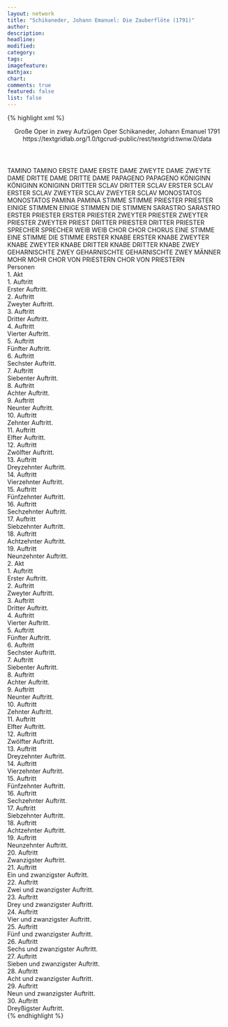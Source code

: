 ```yaml
---
layout: network
title: "Schikaneder, Johann Emanuel: Die Zauberflöte (1791)"
author:
description:
headline:
modified:
category:
tags:
imagefeature: 
mathjax: 
chart: 
comments: true
featured: false
list: false
---
```

{% highlight xml %}
<?xml-model href="https://raw.githubusercontent.com/DLiNa/project/master/rules/lina.rnc"?><?xml-model href="https://raw.githubusercontent.com/DLiNa/project/master/rules/lina.sch"?>
<play xmlns="http://lina.digital">
  <header>
    <title>Die Zauberflöte</title>
    <subtitle>Große Oper in zwey Aufzügen</subtitle>
    <genretitle>Oper</genretitle>
    <author>Schikaneder, Johann Emanuel</author>
    <date type="print"/>
    <date type="premiere">1791</date>
    <date type="written"/>
    <source>https://textgridlab.org/1.0/tgcrud-public/rest/textgrid:twnw.0/data</source>
  </header>
  <personae>
    <character>
      <name>TAMINO</name>
      <alias xml:id="tamino">
        <name>TAMINO</name>
      </alias>
    </character>
    <character>
      <name>ERSTE DAME</name>
      <alias xml:id="erste_dame">
        <name>ERSTE DAME</name>
      </alias>
    </character>
    <character>
      <name>ZWEYTE DAME</name>
      <alias xml:id="zweyte_dame">
        <name>ZWEYTE DAME</name>
      </alias>
    </character>
    <character>
      <name>DRITTE DAME</name>
      <alias xml:id="dritte_dame">
        <name>DRITTE DAME</name>
      </alias>
    </character>
    <character>
      <name>PAPAGENO</name>
      <alias xml:id="papageno">
        <name>PAPAGENO</name>
      </alias>
    </character>
    <character>
      <name>KÖNIGINN</name>
      <alias xml:id="königinn">
        <name>KÖNIGINN</name>
      </alias>
      <alias xml:id="koniginn">
        <name>KONIGINN</name>
      </alias>
    </character>
    <character>
      <name>DRITTER SCLAV</name>
      <alias xml:id="dritter_sclav">
        <name>DRITTER SCLAV</name>
      </alias>
    </character>
    <character>
      <name>ERSTER SCLAV</name>
      <alias xml:id="erster_sclav">
        <name>ERSTER SCLAV</name>
      </alias>
    </character>
    <character>
      <name>ZWEYTER SCLAV</name>
      <alias xml:id="zweyter_sclav">
        <name>ZWEYTER SCLAV</name>
      </alias>
    </character>
    <character>
      <name>MONOSTATOS</name>
      <alias xml:id="monostatos">
        <name>MONOSTATOS</name>
      </alias>
    </character>
    <character>
      <name>PAMINA</name>
      <alias xml:id="pamina">
        <name>PAMINA</name>
      </alias>
    </character>
    <character>
      <name>STIMME</name>
      <alias xml:id="stimme">
        <name>STIMME</name>
      </alias>
    </character>
    <character>
      <name>PRIESTER</name>
      <alias xml:id="priester">
        <name>PRIESTER</name>
      </alias>
    </character>
    <character>
      <name>EINIGE STIMMEN</name>
      <alias xml:id="einige_stimmen">
        <name>EINIGE STIMMEN</name>
      </alias>
      <alias xml:id="die_stimmen">
        <name>DIE STIMMEN</name>
      </alias>
    </character>
    <character>
      <name>SARASTRO</name>
      <alias xml:id="sarastro">
        <name>SARASTRO</name>
      </alias>
    </character>
    <character>
      <name>ERSTER PRIESTER</name>
      <alias xml:id="erster_priester">
        <name>ERSTER PRIESTER</name>
      </alias>
    </character>
    <character>
      <name>ZWEYTER PRIESTER</name>
      <alias xml:id="zweyter_priester">
        <name>ZWEYTER PRIESTER</name>
      </alias>
      <alias xml:id="zweyter_priest">
        <name>ZWEYTER PRIEST</name>
      </alias>
    </character>
    <character>
      <name>DRITTER PRIESTER</name>
      <alias xml:id="dritter_priester">
        <name>DRITTER PRIESTER</name>
      </alias>
    </character>
    <character>
      <name>SPRECHER</name>
      <alias xml:id="sprecher">
        <name>SPRECHER</name>
      </alias>
    </character>
    <character>
      <name>WEIB</name>
      <alias xml:id="weib">
        <name>WEIB</name>
      </alias>
    </character>
    <character>
      <name>CHOR</name>
      <alias xml:id="chor">
        <name>CHOR</name>
      </alias>
      <alias xml:id="chorus">
        <name>CHORUS</name>
      </alias>
    </character>
    <character>
      <name>EINE STIMME</name>
      <alias xml:id="eine_stimme">
        <name>EINE STIMME</name>
      </alias>
      <alias xml:id="die_stimme">
        <name>DIE STIMME</name>
      </alias>
    </character>
    <character>
      <name>ERSTER KNABE</name>
      <alias xml:id="erster_knabe">
        <name>ERSTER KNABE</name>
      </alias>
    </character>
    <character>
      <name>ZWEYTER KNABE</name>
      <alias xml:id="zweyter_knabe">
        <name>ZWEYTER KNABE</name>
      </alias>
    </character>
    <character>
      <name>DRITTER KNABE</name>
      <alias xml:id="dritter_knabe">
        <name>DRITTER KNABE</name>
      </alias>
    </character>
    <character>
      <name>ZWEY GEHARNISCHTE</name>
      <alias xml:id="zwey_geharnischte">
        <name>ZWEY GEHARNISCHTE</name>
      </alias>
      <alias xml:id="geharnischte">
        <name>GEHARNISCHTE</name>
      </alias>
      <alias xml:id="zwey_männer">
        <name>ZWEY MÄNNER</name>
      </alias>
    </character>
    <character>
      <name>MOHR</name>
      <alias xml:id="mohr">
        <name>MOHR</name>
      </alias>
    </character>
    <character>
      <name>CHOR VON PRIESTERN</name>
      <alias xml:id="chor_von_priestern">
        <name>CHOR VON PRIESTERN</name>
      </alias>
    </character>
  </personae>
  <text>
    <div>
      <head>Personen</head>
    </div>
    <div>
      <head>1. Akt</head>
      <div>
        <head>1. Auftritt</head>
        <div>
          <head>Erster Auftritt.</head>
          <sp who="#tamino">
            <amount n="2" unit="speech_acts"/>
            <amount n="108" unit="words"/>
            <amount n="4" unit="lines"/>
            <amount n="580" unit="chars"/>
          </sp>
          <sp who="#erste_dame #zweyte_dame #dritte_dame">
            <amount n="1" unit="speech_acts"/>
            <amount n="14" unit="words"/>
            <amount n="3" unit="lines"/>
            <amount n="96" unit="chars"/>
          </sp>
          <sp who="#erste_dame">
            <amount n="2" unit="speech_acts"/>
            <amount n="18" unit="words"/>
            <amount n="3" unit="lines"/>
            <amount n="86" unit="chars"/>
          </sp>
          <sp who="#zweyte_dame">
            <amount n="2" unit="speech_acts"/>
            <amount n="20" unit="words"/>
            <amount n="3" unit="lines"/>
            <amount n="86" unit="chars"/>
          </sp>
          <sp who="#dritte_dame">
            <amount n="2" unit="speech_acts"/>
            <amount n="18" unit="words"/>
            <amount n="3" unit="lines"/>
            <amount n="86" unit="chars"/>
          </sp>
          <sp who="#erste_dame #zweyte_dame #dritte_dame">
            <amount n="2" unit="speech_acts"/>
            <amount n="114" unit="words"/>
            <amount n="17" unit="lines"/>
            <amount n="555" unit="chars"/>
          </sp>
        </div>
      </div>
      <div>
        <head>2. Auftritt</head>
        <div>
          <head>Zweyter Auftritt.</head>
          <sp who="#papageno">
            <amount n="24" unit="speech_acts"/>
            <amount n="579" unit="words"/>
            <amount n="29" unit="lines"/>
            <amount n="3002" unit="chars"/>
          </sp>
          <sp who="#tamino">
            <amount n="23" unit="speech_acts"/>
            <amount n="302" unit="words"/>
            <amount n="19" unit="lines"/>
            <amount n="1587" unit="chars"/>
          </sp>
        </div>
      </div>
      <div>
        <head>3. Auftritt</head>
        <div>
          <head>Dritter Auftritt.</head>
          <sp who="#erste_dame #zweyte_dame #dritte_dame">
            <amount n="3" unit="speech_acts"/>
            <amount n="4" unit="words"/>
            <amount n="3" unit="lines"/>
            <amount n="29" unit="chars"/>
          </sp>
          <sp who="#papageno">
            <amount n="6" unit="speech_acts"/>
            <amount n="134" unit="words"/>
            <amount n="3" unit="lines"/>
            <amount n="672" unit="chars"/>
          </sp>
          <sp who="#tamino">
            <amount n="2" unit="speech_acts"/>
            <amount n="10" unit="words"/>
            <amount n="2" unit="lines"/>
            <amount n="53" unit="chars"/>
          </sp>
          <sp who="#erste_dame">
            <amount n="4" unit="speech_acts"/>
            <amount n="45" unit="words"/>
            <amount n="4" unit="lines"/>
            <amount n="258" unit="chars"/>
          </sp>
          <sp who="#zweyte_dame">
            <amount n="4" unit="speech_acts"/>
            <amount n="42" unit="words"/>
            <amount n="3" unit="lines"/>
            <amount n="216" unit="chars"/>
          </sp>
          <sp who="#dritte_dame">
            <amount n="3" unit="speech_acts"/>
            <amount n="100" unit="words"/>
            <amount n="1" unit="lines"/>
            <amount n="512" unit="chars"/>
          </sp>
        </div>
      </div>
      <div>
        <head>4. Auftritt</head>
        <div>
          <head>Vierter Auftritt.</head>
          <sp who="#tamino">
            <amount n="1" unit="speech_acts"/>
            <amount n="103" unit="words"/>
            <amount n="14" unit="lines"/>
            <amount n="466" unit="chars"/>
          </sp>
        </div>
      </div>
      <div>
        <head>5. Auftritt</head>
        <div>
          <head>Fünfter Auftritt.</head>
          <sp who="#erste_dame">
            <amount n="7" unit="speech_acts"/>
            <amount n="127" unit="words"/>
            <amount n="5" unit="lines"/>
            <amount n="671" unit="chars"/>
          </sp>
          <sp who="#zweyte_dame">
            <amount n="4" unit="speech_acts"/>
            <amount n="47" unit="words"/>
            <amount n="3" unit="lines"/>
            <amount n="259" unit="chars"/>
          </sp>
          <sp who="#dritte_dame">
            <amount n="3" unit="speech_acts"/>
            <amount n="72" unit="words"/>
            <amount n="1" unit="lines"/>
            <amount n="379" unit="chars"/>
          </sp>
          <sp who="#tamino">
            <amount n="5" unit="speech_acts"/>
            <amount n="104" unit="words"/>
            <amount n="3" unit="lines"/>
            <amount n="542" unit="chars"/>
          </sp>
          <sp who="#erste_dame #zweyte_dame #dritte_dame">
            <amount n="3" unit="speech_acts"/>
            <amount n="18" unit="words"/>
            <amount n="3" unit="lines"/>
            <amount n="87" unit="chars"/>
          </sp>
        </div>
      </div>
      <div>
        <head>6. Auftritt</head>
        <div>
          <head>Sechster Auftritt.</head>
          <sp who="#königinn">
            <amount n="1" unit="speech_acts"/>
            <amount n="121" unit="words"/>
            <amount n="20" unit="lines"/>
            <amount n="632" unit="chars"/>
          </sp>
        </div>
      </div>
      <div>
        <head>7. Auftritt</head>
        <div>
          <head>Siebenter Auftritt.</head>
          <sp who="#tamino">
            <amount n="3" unit="speech_acts"/>
            <amount n="88" unit="words"/>
            <amount n="5" unit="lines"/>
            <amount n="457" unit="chars"/>
          </sp>
          <sp who="#papageno">
            <amount n="2" unit="speech_acts"/>
            <amount n="16" unit="words"/>
            <amount n="2" unit="lines"/>
            <amount n="62" unit="chars"/>
          </sp>
        </div>
      </div>
      <div>
        <head>8. Auftritt</head>
        <div>
          <head>Achter Auftritt.</head>
          <sp who="#erste_dame">
            <amount n="3" unit="speech_acts"/>
            <amount n="46" unit="words"/>
            <amount n="7" unit="lines"/>
            <amount n="232" unit="chars"/>
          </sp>
          <sp who="#papageno">
            <amount n="7" unit="speech_acts"/>
            <amount n="93" unit="words"/>
            <amount n="16" unit="lines"/>
            <amount n="472" unit="chars"/>
          </sp>
          <sp who="#zweyte_dame">
            <amount n="1" unit="speech_acts"/>
            <amount n="8" unit="words"/>
            <amount n="1" unit="lines"/>
            <amount n="36" unit="chars"/>
          </sp>
          <sp who="#erste_dame #zweyte_dame #dritte_dame #papageno">
            <amount n="1" unit="speech_acts"/>
            <amount n="7" unit="words"/>
            <amount n="1" unit="lines"/>
            <amount n="44" unit="chars"/>
          </sp>
          <sp who="#erste_dame #zweyte_dame #dritte_dame #papageno #tamino">
            <amount n="4" unit="speech_acts"/>
            <amount n="78" unit="words"/>
            <amount n="12" unit="lines"/>
            <amount n="444" unit="chars"/>
          </sp>
          <sp who="#erste_dame #zweyte_dame #dritte_dame">
            <amount n="5" unit="speech_acts"/>
            <amount n="87" unit="words"/>
            <amount n="15" unit="lines"/>
            <amount n="489" unit="chars"/>
          </sp>
          <sp who="#dritte_dame">
            <amount n="1" unit="speech_acts"/>
            <amount n="8" unit="words"/>
            <amount n="1" unit="lines"/>
            <amount n="34" unit="chars"/>
          </sp>
          <sp who="#tamino #papageno">
            <amount n="2" unit="speech_acts"/>
            <amount n="27" unit="words"/>
            <amount n="4" unit="lines"/>
            <amount n="135" unit="chars"/>
          </sp>
        </div>
      </div>
      <div>
        <head>9. Auftritt</head>
        <div>
          <head>Neunter Auftritt.</head>
          <sp who="#dritter_sclav">
            <amount n="8" unit="speech_acts"/>
            <amount n="168" unit="words"/>
            <amount n="4" unit="lines"/>
            <amount n="925" unit="chars"/>
          </sp>
          <sp who="#erster_sclav">
            <amount n="6" unit="speech_acts"/>
            <amount n="39" unit="words"/>
            <amount n="6" unit="lines"/>
            <amount n="196" unit="chars"/>
          </sp>
          <sp who="#zweyter_sclav">
            <amount n="3" unit="speech_acts"/>
            <amount n="15" unit="words"/>
            <amount n="3" unit="lines"/>
            <amount n="74" unit="chars"/>
          </sp>
          <sp who="#erster_sclav #zweyter_sclav">
            <amount n="2" unit="speech_acts"/>
            <amount n="5" unit="words"/>
            <amount n="2" unit="lines"/>
            <amount n="23" unit="chars"/>
          </sp>
        </div>
      </div>
      <div>
        <head>10. Auftritt</head>
        <div>
          <head>Zehnter Auftritt.</head>
          <sp who="#monostatos">
            <amount n="2" unit="speech_acts"/>
            <amount n="8" unit="words"/>
            <amount n="2" unit="lines"/>
            <amount n="47" unit="chars"/>
          </sp>
          <sp who="#erster_sclav">
            <amount n="3" unit="speech_acts"/>
            <amount n="44" unit="words"/>
            <amount n="2" unit="lines"/>
            <amount n="222" unit="chars"/>
          </sp>
          <sp who="#erster_sclav #zweyter_sclav #dritter_sclav">
            <amount n="1" unit="speech_acts"/>
            <amount n="1" unit="words"/>
            <amount n="1" unit="lines"/>
            <amount n="8" unit="chars"/>
          </sp>
          <sp who="#zweyter_sclav #dritter_sclav">
            <amount n="1" unit="speech_acts"/>
            <amount n="4" unit="words"/>
            <amount n="1" unit="lines"/>
            <amount n="32" unit="chars"/>
          </sp>
          <sp who="#zweyter_sclav">
            <amount n="1" unit="speech_acts"/>
            <amount n="6" unit="words"/>
            <amount n="1" unit="lines"/>
            <amount n="31" unit="chars"/>
          </sp>
          <sp who="#dritter_sclav">
            <amount n="1" unit="speech_acts"/>
            <amount n="10" unit="words"/>
            <amount n="1" unit="lines"/>
            <amount n="45" unit="chars"/>
          </sp>
        </div>
      </div>
      <div>
        <head>11. Auftritt</head>
        <div>
          <head>Elfter Auftritt.</head>
          <sp who="#monostatos">
            <amount n="4" unit="speech_acts"/>
            <amount n="28" unit="words"/>
            <amount n="5" unit="lines"/>
            <amount n="152" unit="chars"/>
          </sp>
          <sp who="#pamina">
            <amount n="3" unit="speech_acts"/>
            <amount n="34" unit="words"/>
            <amount n="6" unit="lines"/>
            <amount n="189" unit="chars"/>
          </sp>
        </div>
      </div>
      <div>
        <head>12. Auftritt</head>
        <div>
          <head>Zwölfter Auftritt.</head>
          <sp who="#papageno #monostatos">
            <amount n="1" unit="speech_acts"/>
            <amount n="29" unit="words"/>
            <amount n="5" unit="lines"/>
            <amount n="136" unit="chars"/>
          </sp>
          <sp who="#papageno">
            <amount n="1" unit="speech_acts"/>
            <amount n="24" unit="words"/>
            <amount n="3" unit="lines"/>
            <amount n="94" unit="chars"/>
          </sp>
        </div>
      </div>
      <div>
        <head>13. Auftritt</head>
        <div>
          <head>Dreyzehnter Auftritt.</head>
          <sp who="#pamina">
            <amount n="1" unit="speech_acts"/>
            <amount n="41" unit="words"/>
            <amount n="203" unit="chars"/>
          </sp>
        </div>
      </div>
      <div>
        <head>14. Auftritt</head>
        <div>
          <head>Vierzehnter Auftritt.</head>
          <sp who="#papageno">
            <amount n="25" unit="speech_acts"/>
            <amount n="641" unit="words"/>
            <amount n="16" unit="lines"/>
            <amount n="3316" unit="chars"/>
          </sp>
          <sp who="#pamina">
            <amount n="24" unit="speech_acts"/>
            <amount n="321" unit="words"/>
            <amount n="18" unit="lines"/>
            <amount n="1614" unit="chars"/>
          </sp>
          <sp who="#papageno #pamina">
            <amount n="2" unit="speech_acts"/>
            <amount n="38" unit="words"/>
            <amount n="6" unit="lines"/>
            <amount n="193" unit="chars"/>
          </sp>
        </div>
      </div>
      <div>
        <head>15. Auftritt</head>
        <div>
          <head>Fünfzehnter Auftritt.</head>
          <sp who="#erster_knabe #zweyter_knabe #dritter_knabe">
            <amount n="2" unit="speech_acts"/>
            <amount n="54" unit="words"/>
            <amount n="8" unit="lines"/>
            <amount n="288" unit="chars"/>
          </sp>
          <sp who="#tamino">
            <amount n="22" unit="speech_acts"/>
            <amount n="361" unit="words"/>
            <amount n="58" unit="lines"/>
            <amount n="1874" unit="chars"/>
          </sp>
          <sp who="#stimme">
            <amount n="2" unit="speech_acts"/>
            <amount n="4" unit="words"/>
            <amount n="2" unit="lines"/>
            <amount n="14" unit="chars"/>
          </sp>
          <sp who="#priester">
            <amount n="15" unit="speech_acts"/>
            <amount n="166" unit="words"/>
            <amount n="26" unit="lines"/>
            <amount n="881" unit="chars"/>
          </sp>
          <sp who="#einige_stimmen">
            <amount n="1" unit="speech_acts"/>
            <amount n="5" unit="words"/>
            <amount n="1" unit="lines"/>
            <amount n="24" unit="chars"/>
          </sp>
          <sp who="#die_stimmen">
            <amount n="1" unit="speech_acts"/>
            <amount n="3" unit="words"/>
            <amount n="1" unit="lines"/>
            <amount n="18" unit="chars"/>
          </sp>
        </div>
      </div>
      <div>
        <head>16. Auftritt</head>
        <div>
          <head>Sechzehnter Auftritt.</head>
          <sp who="#pamina #papageno">
            <amount n="2" unit="speech_acts"/>
            <amount n="52" unit="words"/>
            <amount n="9" unit="lines"/>
            <amount n="269" unit="chars"/>
          </sp>
          <sp who="#pamina">
            <amount n="1" unit="speech_acts"/>
            <amount n="3" unit="words"/>
            <amount n="1" unit="lines"/>
            <amount n="16" unit="chars"/>
          </sp>
          <sp who="#papageno">
            <amount n="1" unit="speech_acts"/>
            <amount n="5" unit="words"/>
            <amount n="1" unit="lines"/>
            <amount n="33" unit="chars"/>
          </sp>
        </div>
      </div>
      <div>
        <head>17. Auftritt</head>
        <div>
          <head>Siebzehnter Auftritt.</head>
          <sp who="#monostatos">
            <amount n="1" unit="speech_acts"/>
            <amount n="33" unit="words"/>
            <amount n="6" unit="lines"/>
            <amount n="181" unit="chars"/>
          </sp>
          <sp who="#pamina #papageno">
            <amount n="1" unit="speech_acts"/>
            <amount n="6" unit="words"/>
            <amount n="1" unit="lines"/>
            <amount n="28" unit="chars"/>
          </sp>
          <sp who="#papageno">
            <amount n="3" unit="speech_acts"/>
            <amount n="63" unit="words"/>
            <amount n="10" unit="lines"/>
            <amount n="316" unit="chars"/>
          </sp>
          <sp who="#monostatos #erster_sclav #zweyter_sclav #dritter_sclav">
            <amount n="1" unit="speech_acts"/>
            <amount n="81" unit="words"/>
            <amount n="17" unit="lines"/>
            <amount n="439" unit="chars"/>
          </sp>
          <sp who="#pamina">
            <amount n="2" unit="speech_acts"/>
            <amount n="19" unit="words"/>
            <amount n="3" unit="lines"/>
            <amount n="100" unit="chars"/>
          </sp>
          <sp who="#pamina #papageno">
            <amount n="1" unit="speech_acts"/>
            <amount n="26" unit="words"/>
            <amount n="4" unit="lines"/>
            <amount n="124" unit="chars"/>
          </sp>
        </div>
      </div>
      <div>
        <head>18. Auftritt</head>
        <div>
          <head>Achtzehnter Auftritt.</head>
          <sp who="#chorus">
            <amount n="1" unit="speech_acts"/>
            <amount n="33" unit="words"/>
            <amount n="4" unit="lines"/>
            <amount n="168" unit="chars"/>
          </sp>
          <sp who="#pamina">
            <amount n="3" unit="speech_acts"/>
            <amount n="49" unit="words"/>
            <amount n="9" unit="lines"/>
            <amount n="259" unit="chars"/>
          </sp>
          <sp who="#sarastro">
            <amount n="3" unit="speech_acts"/>
            <amount n="78" unit="words"/>
            <amount n="13" unit="lines"/>
            <amount n="411" unit="chars"/>
          </sp>
        </div>
      </div>
      <div>
        <head>19. Auftritt</head>
        <div>
          <head>Neunzehnter Auftritt.</head>
          <sp who="#monostatos">
            <amount n="4" unit="speech_acts"/>
            <amount n="76" unit="words"/>
            <amount n="13" unit="lines"/>
            <amount n="430" unit="chars"/>
          </sp>
          <sp who="#pamina #tamino #monostatos #sarastro #chorus">
            <amount n="1" unit="speech_acts"/>
            <amount n="33" unit="words"/>
            <amount n="4" unit="lines"/>
            <amount n="147" unit="chars"/>
          </sp>
          <sp who="#pamina #tamino">
            <amount n="3" unit="speech_acts"/>
            <amount n="55" unit="words"/>
            <amount n="10" unit="lines"/>
            <amount n="306" unit="chars"/>
          </sp>
          <sp who="#sarastro">
            <amount n="4" unit="speech_acts"/>
            <amount n="43" unit="words"/>
            <amount n="8" unit="lines"/>
            <amount n="245" unit="chars"/>
          </sp>
        </div>
      </div>
    </div>
    <div>
      <head>2. Akt</head>
      <div>
        <head>1. Auftritt</head>
        <div>
          <head>Erster Auftritt.</head>
          <sp who="#sarastro">
            <amount n="6" unit="speech_acts"/>
            <amount n="374" unit="words"/>
            <amount n="3" unit="lines"/>
            <amount n="2167" unit="chars"/>
          </sp>
          <sp who="#erster_priester">
            <amount n="1" unit="speech_acts"/>
            <amount n="3" unit="words"/>
            <amount n="1" unit="lines"/>
            <amount n="18" unit="chars"/>
          </sp>
          <sp who="#zweyter_priester">
            <amount n="1" unit="speech_acts"/>
            <amount n="2" unit="words"/>
            <amount n="1" unit="lines"/>
            <amount n="22" unit="chars"/>
          </sp>
          <sp who="#dritter_priester">
            <amount n="1" unit="speech_acts"/>
            <amount n="3" unit="words"/>
            <amount n="1" unit="lines"/>
            <amount n="15" unit="chars"/>
          </sp>
          <sp who="#sprecher">
            <amount n="2" unit="speech_acts"/>
            <amount n="75" unit="words"/>
            <amount n="1" unit="lines"/>
            <amount n="413" unit="chars"/>
          </sp>
          <sp who="#chorus">
            <amount n="1" unit="speech_acts"/>
            <amount n="52" unit="words"/>
            <amount n="8" unit="lines"/>
            <amount n="260" unit="chars"/>
          </sp>
        </div>
      </div>
      <div>
        <head>2. Auftritt</head>
        <div>
          <head>Zweyter Auftritt.</head>
          <sp who="#tamino">
            <amount n="6" unit="speech_acts"/>
            <amount n="34" unit="words"/>
            <amount n="6" unit="lines"/>
            <amount n="174" unit="chars"/>
          </sp>
          <sp who="#papageno">
            <amount n="6" unit="speech_acts"/>
            <amount n="73" unit="words"/>
            <amount n="5" unit="lines"/>
            <amount n="375" unit="chars"/>
          </sp>
        </div>
      </div>
      <div>
        <head>3. Auftritt</head>
        <div>
          <head>Dritter Auftritt.</head>
          <sp who="#sprecher">
            <amount n="8" unit="speech_acts"/>
            <amount n="167" unit="words"/>
            <amount n="15" unit="lines"/>
            <amount n="878" unit="chars"/>
          </sp>
          <sp who="#tamino">
            <amount n="5" unit="speech_acts"/>
            <amount n="17" unit="words"/>
            <amount n="5" unit="lines"/>
            <amount n="101" unit="chars"/>
          </sp>
          <sp who="#zweyter_priester">
            <amount n="10" unit="speech_acts"/>
            <amount n="113" unit="words"/>
            <amount n="7" unit="lines"/>
            <amount n="637" unit="chars"/>
          </sp>
          <sp who="#papageno">
            <amount n="11" unit="speech_acts"/>
            <amount n="96" unit="words"/>
            <amount n="10" unit="lines"/>
            <amount n="483" unit="chars"/>
          </sp>
        </div>
      </div>
      <div>
        <head>4. Auftritt</head>
        <div>
          <head>Vierter Auftritt.</head>
          <sp who="#papageno">
            <amount n="1" unit="speech_acts"/>
            <amount n="23" unit="words"/>
            <amount n="130" unit="chars"/>
          </sp>
          <sp who="#tamino">
            <amount n="1" unit="speech_acts"/>
            <amount n="12" unit="words"/>
            <amount n="1" unit="lines"/>
            <amount n="57" unit="chars"/>
          </sp>
        </div>
      </div>
      <div>
        <head>5. Auftritt</head>
        <div>
          <head>Fünfter Auftritt.</head>
          <sp who="#erste_dame #zweyte_dame #dritte_dame">
            <amount n="7" unit="speech_acts"/>
            <amount n="96" unit="words"/>
            <amount n="17" unit="lines"/>
            <amount n="493" unit="chars"/>
          </sp>
          <sp who="#papageno">
            <amount n="9" unit="speech_acts"/>
            <amount n="68" unit="words"/>
            <amount n="10" unit="lines"/>
            <amount n="293" unit="chars"/>
          </sp>
          <sp who="#tamino">
            <amount n="8" unit="speech_acts"/>
            <amount n="81" unit="words"/>
            <amount n="16" unit="lines"/>
            <amount n="466" unit="chars"/>
          </sp>
          <sp who="#tamino #papageno">
            <amount n="1" unit="speech_acts"/>
            <amount n="17" unit="words"/>
            <amount n="2" unit="lines"/>
            <amount n="95" unit="chars"/>
          </sp>
          <sp who="#erste_dame #zweyte_dame #dritte_dame #tamino #papageno">
            <amount n="1" unit="speech_acts"/>
            <amount n="25" unit="words"/>
            <amount n="4" unit="lines"/>
            <amount n="141" unit="chars"/>
          </sp>
          <sp who="#priester">
            <amount n="1" unit="speech_acts"/>
            <amount n="12" unit="words"/>
            <amount n="2" unit="lines"/>
            <amount n="66" unit="chars"/>
          </sp>
        </div>
      </div>
      <div>
        <head>6. Auftritt</head>
        <div>
          <head>Sechster Auftritt.</head>
          <sp who="#sprecher">
            <amount n="1" unit="speech_acts"/>
            <amount n="57" unit="words"/>
            <amount n="312" unit="chars"/>
          </sp>
          <sp who="#zweyter_priester">
            <amount n="2" unit="speech_acts"/>
            <amount n="16" unit="words"/>
            <amount n="2" unit="lines"/>
            <amount n="79" unit="chars"/>
          </sp>
          <sp who="#papageno">
            <amount n="3" unit="speech_acts"/>
            <amount n="55" unit="words"/>
            <amount n="2" unit="lines"/>
            <amount n="309" unit="chars"/>
          </sp>
          <sp who="#zweyter_priest">
            <amount n="1" unit="speech_acts"/>
            <amount n="23" unit="words"/>
            <amount n="135" unit="chars"/>
          </sp>
        </div>
      </div>
      <div>
        <head>7. Auftritt</head>
        <div>
          <head>Siebenter Auftritt.</head>
          <sp who="#monostatos">
            <amount n="1" unit="speech_acts"/>
            <amount n="269" unit="words"/>
            <amount n="16" unit="lines"/>
            <amount n="1366" unit="chars"/>
          </sp>
        </div>
      </div>
      <div>
        <head>8. Auftritt</head>
        <div>
          <head>Achter Auftritt.</head>
          <sp who="#königinn">
            <amount n="7" unit="speech_acts"/>
            <amount n="225" unit="words"/>
            <amount n="11" unit="lines"/>
            <amount n="1230" unit="chars"/>
          </sp>
          <sp who="#pamina">
            <amount n="8" unit="speech_acts"/>
            <amount n="134" unit="words"/>
            <amount n="6" unit="lines"/>
            <amount n="711" unit="chars"/>
          </sp>
          <sp who="#monostatos">
            <amount n="2" unit="speech_acts"/>
            <amount n="28" unit="words"/>
            <amount n="2" unit="lines"/>
            <amount n="137" unit="chars"/>
          </sp>
          <sp who="#koniginn">
            <amount n="1" unit="speech_acts"/>
            <amount n="112" unit="words"/>
            <amount n="656" unit="chars"/>
          </sp>
        </div>
      </div>
      <div>
        <head>9. Auftritt</head>
        <div>
          <head>Neunter Auftritt.</head>
          <sp who="#pamina">
            <amount n="1" unit="speech_acts"/>
            <amount n="18" unit="words"/>
            <amount n="1" unit="lines"/>
            <amount n="87" unit="chars"/>
          </sp>
        </div>
      </div>
      <div>
        <head>10. Auftritt</head>
        <div>
          <head>Zehnter Auftritt.</head>
          <sp who="#monostatos">
            <amount n="9" unit="speech_acts"/>
            <amount n="189" unit="words"/>
            <amount n="6" unit="lines"/>
            <amount n="995" unit="chars"/>
          </sp>
          <sp who="#pamina">
            <amount n="9" unit="speech_acts"/>
            <amount n="57" unit="words"/>
            <amount n="8" unit="lines"/>
            <amount n="281" unit="chars"/>
          </sp>
        </div>
      </div>
      <div>
        <head>11. Auftritt</head>
        <div>
          <head>Elfter Auftritt.</head>
          <sp who="#monostatos">
            <amount n="2" unit="speech_acts"/>
            <amount n="41" unit="words"/>
            <amount n="1" unit="lines"/>
            <amount n="228" unit="chars"/>
          </sp>
          <sp who="#sarastro">
            <amount n="1" unit="speech_acts"/>
            <amount n="68" unit="words"/>
            <amount n="352" unit="chars"/>
          </sp>
        </div>
      </div>
      <div>
        <head>12. Auftritt</head>
        <div>
          <head>Zwölfter Auftritt.</head>
          <sp who="#pamina">
            <amount n="1" unit="speech_acts"/>
            <amount n="11" unit="words"/>
            <amount n="1" unit="lines"/>
            <amount n="68" unit="chars"/>
          </sp>
          <sp who="#sarastro">
            <amount n="1" unit="speech_acts"/>
            <amount n="134" unit="words"/>
            <amount n="12" unit="lines"/>
            <amount n="738" unit="chars"/>
          </sp>
        </div>
      </div>
      <div>
        <head>13. Auftritt</head>
        <div>
          <head>Dreyzehnter Auftritt.</head>
          <sp who="#sprecher">
            <amount n="1" unit="speech_acts"/>
            <amount n="45" unit="words"/>
            <amount n="231" unit="chars"/>
          </sp>
          <sp who="#zweyter_priester">
            <amount n="1" unit="speech_acts"/>
            <amount n="20" unit="words"/>
            <amount n="116" unit="chars"/>
          </sp>
        </div>
      </div>
      <div>
        <head>14. Auftritt</head>
        <div>
          <head>Vierzehnter Auftritt.</head>
          <sp who="#papageno">
            <amount n="4" unit="speech_acts"/>
            <amount n="72" unit="words"/>
            <amount n="1" unit="lines"/>
            <amount n="360" unit="chars"/>
          </sp>
          <sp who="#tamino">
            <amount n="3" unit="speech_acts"/>
            <amount n="3" unit="words"/>
            <amount n="3" unit="lines"/>
            <amount n="9" unit="chars"/>
          </sp>
        </div>
      </div>
      <div>
        <head>15. Auftritt</head>
        <div>
          <head>Fünfzehnter Auftritt.</head>
          <sp who="#papageno">
            <amount n="14" unit="speech_acts"/>
            <amount n="145" unit="words"/>
            <amount n="12" unit="lines"/>
            <amount n="684" unit="chars"/>
          </sp>
          <sp who="#weib">
            <amount n="12" unit="speech_acts"/>
            <amount n="44" unit="words"/>
            <amount n="12" unit="lines"/>
            <amount n="233" unit="chars"/>
          </sp>
        </div>
      </div>
      <div>
        <head>16. Auftritt</head>
        <div>
          <head>Sechzehnter Auftritt.</head>
          <sp who="#erster_knabe #zweyter_knabe #dritter_knabe">
            <amount n="1" unit="speech_acts"/>
            <amount n="58" unit="words"/>
            <amount n="10" unit="lines"/>
            <amount n="323" unit="chars"/>
          </sp>
        </div>
      </div>
      <div>
        <head>17. Auftritt</head>
        <div>
          <head>Siebzehnter Auftritt.</head>
          <sp who="#papageno">
            <amount n="2" unit="speech_acts"/>
            <amount n="72" unit="words"/>
            <amount n="1" unit="lines"/>
            <amount n="353" unit="chars"/>
          </sp>
        </div>
      </div>
      <div>
        <head>18. Auftritt</head>
        <div>
          <head>Achtzehnter Auftritt.</head>
          <sp who="#pamina">
            <amount n="6" unit="speech_acts"/>
            <amount n="190" unit="words"/>
            <amount n="12" unit="lines"/>
            <amount n="948" unit="chars"/>
          </sp>
          <sp who="#tamino">
            <amount n="2" unit="speech_acts"/>
            <amount n="8" unit="words"/>
            <amount n="2" unit="lines"/>
            <amount n="48" unit="chars"/>
          </sp>
          <sp who="#papageno">
            <amount n="1" unit="speech_acts"/>
            <amount n="5" unit="words"/>
            <amount n="1" unit="lines"/>
            <amount n="30" unit="chars"/>
          </sp>
        </div>
      </div>
      <div>
        <head>19. Auftritt</head>
        <div>
          <head>Neunzehnter Auftritt.</head>
          <sp who="#papageno">
            <amount n="8" unit="speech_acts"/>
            <amount n="206" unit="words"/>
            <amount n="5" unit="lines"/>
            <amount n="1084" unit="chars"/>
          </sp>
        </div>
      </div>
      <div>
        <head>20. Auftritt</head>
        <div>
          <head>Zwanzigster Auftritt.</head>
          <sp who="#chor">
            <amount n="1" unit="speech_acts"/>
            <amount n="47" unit="words"/>
            <amount n="6" unit="lines"/>
            <amount n="233" unit="chars"/>
          </sp>
        </div>
      </div>
      <div>
        <head>21. Auftritt</head>
        <div>
          <head>Ein und zwanzigster Auftritt.</head>
          <sp who="#sarastro">
            <amount n="7" unit="speech_acts"/>
            <amount n="106" unit="words"/>
            <amount n="8" unit="lines"/>
            <amount n="514" unit="chars"/>
          </sp>
          <sp who="#pamina">
            <amount n="10" unit="speech_acts"/>
            <amount n="86" unit="words"/>
            <amount n="12" unit="lines"/>
            <amount n="417" unit="chars"/>
          </sp>
          <sp who="#tamino">
            <amount n="3" unit="speech_acts"/>
            <amount n="9" unit="words"/>
            <amount n="3" unit="lines"/>
            <amount n="42" unit="chars"/>
          </sp>
          <sp who="#sarastro #tamino">
            <amount n="4" unit="speech_acts"/>
            <amount n="48" unit="words"/>
            <amount n="6" unit="lines"/>
            <amount n="237" unit="chars"/>
          </sp>
          <sp who="#tamino #pamina">
            <amount n="1" unit="speech_acts"/>
            <amount n="16" unit="words"/>
            <amount n="3" unit="lines"/>
            <amount n="95" unit="chars"/>
          </sp>
        </div>
      </div>
      <div>
        <head>22. Auftritt</head>
        <div>
          <head>Zwei und zwanzigster Auftritt.</head>
          <sp who="#papageno">
            <amount n="3" unit="speech_acts"/>
            <amount n="113" unit="words"/>
            <amount n="554" unit="chars"/>
          </sp>
          <sp who="#eine_stimme">
            <amount n="1" unit="speech_acts"/>
          </sp>
          <sp who="#die_stimme">
            <amount n="1" unit="speech_acts"/>
            <amount n="8" unit="words"/>
            <amount n="1" unit="lines"/>
            <amount n="43" unit="chars"/>
          </sp>
        </div>
      </div>
      <div>
        <head>23. Auftritt</head>
        <div>
          <head>Drey und zwanzigster Auftritt.</head>
          <sp who="#sprecher">
            <amount n="3" unit="speech_acts"/>
            <amount n="56" unit="words"/>
            <amount n="2" unit="lines"/>
            <amount n="286" unit="chars"/>
          </sp>
          <sp who="#papageno">
            <amount n="3" unit="speech_acts"/>
            <amount n="225" unit="words"/>
            <amount n="25" unit="lines"/>
            <amount n="1071" unit="chars"/>
          </sp>
        </div>
      </div>
      <div>
        <head>24. Auftritt</head>
        <div>
          <head>Vier und zwanzigster Auftritt.</head>
          <sp who="#weib">
            <amount n="8" unit="speech_acts"/>
            <amount n="98" unit="words"/>
            <amount n="6" unit="lines"/>
            <amount n="524" unit="chars"/>
          </sp>
          <sp who="#papageno">
            <amount n="9" unit="speech_acts"/>
            <amount n="98" unit="words"/>
            <amount n="8" unit="lines"/>
            <amount n="486" unit="chars"/>
          </sp>
        </div>
      </div>
      <div>
        <head>25. Auftritt</head>
        <div>
          <head>Fünf und zwanzigster Auftritt.</head>
          <sp who="#sprecher">
            <amount n="1" unit="speech_acts"/>
            <amount n="26" unit="words"/>
            <amount n="135" unit="chars"/>
          </sp>
          <sp who="#papageno">
            <amount n="1" unit="speech_acts"/>
            <amount n="18" unit="words"/>
            <amount n="1" unit="lines"/>
            <amount n="89" unit="chars"/>
          </sp>
        </div>
      </div>
      <div>
        <head>26. Auftritt</head>
        <div>
          <head>Sechs und zwanzigster Auftritt.</head>
          <sp who="#erster_knabe #zweyter_knabe #dritter_knabe">
            <amount n="1" unit="speech_acts"/>
            <amount n="49" unit="words"/>
            <amount n="8" unit="lines"/>
            <amount n="269" unit="chars"/>
          </sp>
          <sp who="#erster_knabe">
            <amount n="2" unit="speech_acts"/>
            <amount n="10" unit="words"/>
            <amount n="2" unit="lines"/>
            <amount n="57" unit="chars"/>
          </sp>
          <sp who="#zweyter_knabe #dritter_knabe">
            <amount n="2" unit="speech_acts"/>
            <amount n="45" unit="words"/>
            <amount n="7" unit="lines"/>
            <amount n="218" unit="chars"/>
          </sp>
        </div>
      </div>
      <div>
        <head>27. Auftritt</head>
        <div>
          <head>Sieben und zwanzigster Auftritt.</head>
          <sp who="#pamina">
            <amount n="6" unit="speech_acts"/>
            <amount n="107" unit="words"/>
            <amount n="20" unit="lines"/>
            <amount n="598" unit="chars"/>
          </sp>
          <sp who="#erster_knabe #zweyter_knabe #dritter_knabe">
            <amount n="6" unit="speech_acts"/>
            <amount n="94" unit="words"/>
            <amount n="16" unit="lines"/>
            <amount n="488" unit="chars"/>
          </sp>
          <sp who="#pamina #erster_knabe #zweyter_knabe #dritter_knabe">
            <amount n="1" unit="speech_acts"/>
            <amount n="15" unit="words"/>
            <amount n="2" unit="lines"/>
            <amount n="66" unit="chars"/>
          </sp>
          <sp who="#pamina #erster_knabe #zweyter_knabe #dritter_knabe">
            <amount n="1" unit="speech_acts"/>
            <amount n="23" unit="words"/>
            <amount n="4" unit="lines"/>
            <amount n="135" unit="chars"/>
          </sp>
        </div>
      </div>
      <div>
        <head>28. Auftritt</head>
        <div>
          <head>Acht und zwanzigster Auftritt.</head>
          <sp who="#zwey_männer">
            <amount n="1" unit="speech_acts"/>
            <amount n="47" unit="words"/>
            <amount n="6" unit="lines"/>
            <amount n="266" unit="chars"/>
          </sp>
          <sp who="#tamino">
            <amount n="4" unit="speech_acts"/>
            <amount n="47" unit="words"/>
            <amount n="7" unit="lines"/>
            <amount n="248" unit="chars"/>
          </sp>
          <sp who="#pamina">
            <amount n="4" unit="speech_acts"/>
            <amount n="127" unit="words"/>
            <amount n="23" unit="lines"/>
            <amount n="667" unit="chars"/>
          </sp>
          <sp who="#tamino #geharnischte">
            <amount n="1" unit="speech_acts"/>
            <amount n="36" unit="words"/>
            <amount n="5" unit="lines"/>
            <amount n="185" unit="chars"/>
          </sp>
          <sp who="#geharnischte">
            <amount n="1" unit="speech_acts"/>
            <amount n="37" unit="words"/>
            <amount n="5" unit="lines"/>
            <amount n="190" unit="chars"/>
          </sp>
          <sp who="#zwey_geharnischte">
            <amount n="1" unit="speech_acts"/>
            <amount n="22" unit="words"/>
            <amount n="3" unit="lines"/>
            <amount n="120" unit="chars"/>
          </sp>
          <sp who="#chor">
            <amount n="1" unit="speech_acts"/>
            <amount n="22" unit="words"/>
            <amount n="4" unit="lines"/>
            <amount n="120" unit="chars"/>
          </sp>
        </div>
      </div>
      <div>
        <head>29. Auftritt</head>
        <div>
          <head>Neun und zwanzigster Auftritt.</head>
          <sp who="#papageno">
            <amount n="8" unit="speech_acts"/>
            <amount n="308" unit="words"/>
            <amount n="56" unit="lines"/>
            <amount n="1616" unit="chars"/>
          </sp>
          <sp who="#erster_knabe #zweyter_knabe #dritter_knabe">
            <amount n="3" unit="speech_acts"/>
            <amount n="63" unit="words"/>
            <amount n="10" unit="lines"/>
            <amount n="351" unit="chars"/>
          </sp>
          <sp who="#weib">
            <amount n="5" unit="speech_acts"/>
            <amount n="33" unit="words"/>
            <amount n="5" unit="lines"/>
            <amount n="152" unit="chars"/>
          </sp>
          <sp who="#papageno #weib">
            <amount n="3" unit="speech_acts"/>
            <amount n="93" unit="words"/>
            <amount n="14" unit="lines"/>
            <amount n="446" unit="chars"/>
          </sp>
        </div>
      </div>
      <div>
        <head>30. Auftritt</head>
        <div>
          <head>Dreyßigster Auftritt.</head>
          <sp who="#mohr">
            <amount n="4" unit="speech_acts"/>
            <amount n="57" unit="words"/>
            <amount n="10" unit="lines"/>
            <amount n="327" unit="chars"/>
          </sp>
          <sp who="#erste_dame #zweyte_dame #dritte_dame">
            <amount n="2" unit="speech_acts"/>
            <amount n="18" unit="words"/>
            <amount n="3" unit="lines"/>
            <amount n="105" unit="chars"/>
          </sp>
          <sp who="#königinn">
            <amount n="1" unit="speech_acts"/>
            <amount n="7" unit="words"/>
            <amount n="1" unit="lines"/>
            <amount n="34" unit="chars"/>
          </sp>
          <sp who="#erste_dame #zweyte_dame #dritte_dame #königinn">
            <amount n="1" unit="speech_acts"/>
            <amount n="46" unit="words"/>
            <amount n="8" unit="lines"/>
            <amount n="256" unit="chars"/>
          </sp>
          <sp who="#sarastro">
            <amount n="1" unit="speech_acts"/>
            <amount n="12" unit="words"/>
            <amount n="2" unit="lines"/>
            <amount n="87" unit="chars"/>
          </sp>
          <sp who="#chor_von_priestern">
            <amount n="1" unit="speech_acts"/>
            <amount n="34" unit="words"/>
            <amount n="4" unit="lines"/>
            <amount n="177" unit="chars"/>
          </sp>
        </div>
      </div>
    </div>
  </text>
</play>
{% endhighlight %}